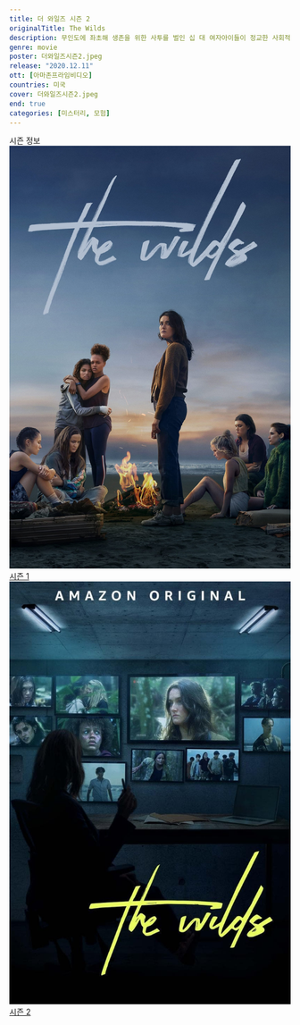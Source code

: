 ```yaml
---
title: 더 와일즈 시즌 2
originalTitle: The Wilds
description: 무인도에 좌초해 생존을 위한 사투를 벌인 십 대 여자아이들이 정교한 사회적 실험이라는 충격적인 사실을 알게 된다. 시즌 2에서는 새로운 섬의 십 대 남자아이들이 소개된다. 실험을 진행하는 조종자들의 시선 속에서 생존을 위해 싸우는 가운데 극적인 사건이 고조되며 추측이 계속 이어진다.
genre: movie
poster: 더와일즈시즌2.jpeg
release: "2020.12.11"
ott: [아마존프라임비디오]
countries: 미국
cover: 더와일즈시즌2.jpeg
end: true
categories: [미스터리, 모험]
---
```


<div class="title bold">시즌 정보</div>

<div class="season-list">
<div class="item">
<img src="/poster/더와일즈시즌1.jpeg" alt="더와일즈시즌1 포스터 ">
<a href="https://lesflix.github.io/drama/더와일즈시즌1" >시즌 1</a>
</div>
<div class="item">
<img src="/poster/더와일즈시즌2.jpeg" alt="더와일즈시즌2 포스터 ">
<a href="https://lesflix.github.io/drama/더와일즈시즌2" >시즌 2</a>
</div>
</div>
